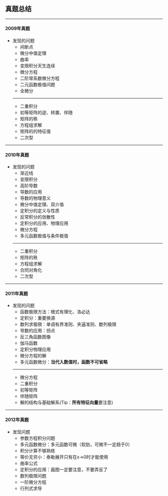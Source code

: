 ## 真题总结

---

#### 2009年真题

+ 发现的问题
  + 间断点
  + 微分中值定理
  + 曲率
  + 变限积分天生连续
  + 微分方程
  + 二阶常系数微分方程
  + 二元函数极值问题
  + 全微分
  ---
  + 二重积分
  + 初等矩阵的逆、转置、伴随
  + 矩阵的秩
  + 方程组求解
  + 矩阵的的特征值
  + 二次型

---

#### 2010年真题

+ 发现的问题
  + 渐近线
  + 变限积分
  + 高阶导数
  + 导数的应用
  + 导数的物理意义
  + 微分中值定理、双介值 
  + 定积分的定义与性质
  + 反常积分的敛散性
  + 定积分的应用、物理应用
  + 微分方程
  + 多元函数极值与条件极值
  ---
  + 二重积分
  + 矩阵的秩
  + 方程组求解
  + 合同对角化
  + 二次型

---

#### 2011年真题

+ 发现的问题
  + 函数极限方法：根式有理化、洛必达
  + 定积分：重要换源
  + 数列求极限：单调有界准则、夹逼准则、数列极限
  + 导数的应用：拐点
  + 反三角函数图像
  + 伽马函数
  + 定积分物理应用
  + 微分方程的解
  + 多元函数微分：**当代入数值时，函数不可省略**
  ---
  + 微分方程
  + 二重积分
  + 初等矩阵
  + 伴随矩阵
  + 解的结构与基础解系(Tip：**所有特征向量**要注意)

---

#### 2012年真题

+ 发现问题
  + 参数方程积分问题
  + 多元函数微分：多元函数可微（软肋，可微不一定趋于0）
  + 积分计算不够熟练
  + 等价无穷小：泰勒展开只有在x->0时才能使用
  + 曲率公式
  + 定积分的应用：画图一定要注意，不要弄反了
  + 数列极限问题
  + 一阶微分方程
  + 行列式求导